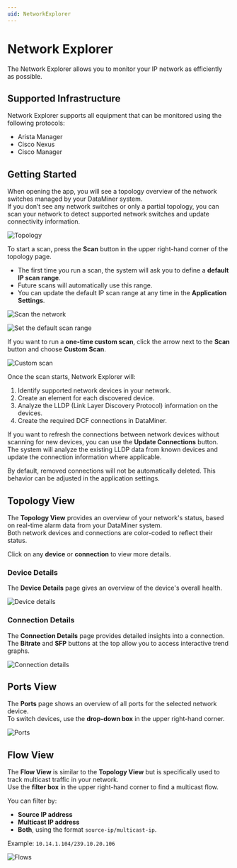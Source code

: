 ```yaml
---
uid: NetworkExplorer
---
```


# Network Explorer

The Network Explorer allows you to monitor your IP network as efficiently as possible.

## Supported Infrastructure

Network Explorer supports all equipment that can be monitored using the following protocols:

- Arista Manager  
- Cisco Nexus  
- Cisco Manager  

## Getting Started

When opening the app, you will see a topology overview of the network switches managed by your DataMiner system.  
If you don’t see any network switches or only a partial topology, you can scan your network to detect supported network switches and update connectivity information.

![Topology](~/images/NS_manual_topology.png)

To start a scan, press the **Scan** button in the upper right-hand corner of the topology page.  

- The first time you run a scan, the system will ask you to define a **default IP scan range**.  
- Future scans will automatically use this range.  
- You can update the default IP scan range at any time in the **Application Settings**.  

![Scan the network](~/images/NS_manual_scan-network.png)

![Set the default scan range](~/images/NS_manual_default-scan-range.png)

If you want to run a **one-time custom scan**, click the arrow next to the **Scan** button and choose **Custom Scan**.

![Custom scan](~/images/NS_manual_custom-scan.png)

Once the scan starts, Network Explorer will:

1. Identify supported network devices in your network.  
2. Create an element for each discovered device.  
3. Analyze the LLDP (Link Layer Discovery Protocol) information on the devices.  
4. Create the required DCF connections in DataMiner.  

If you want to refresh the connections between network devices without scanning for new devices, you can use the **Update Connections** button.
The system will analyze the existing LLDP data from known devices and update the connection information where applicable.

By default, removed connections will not be automatically deleted. This behavior can be adjusted in the application settings.

## Topology View

The **Topology View** provides an overview of your network's status, based on real-time alarm data from your DataMiner system.  
Both network devices and connections are color-coded to reflect their status.

Click on any **device** or **connection** to view more details.

### Device Details

The **Device Details** page gives an overview of the device's overall health.

![Device details](~/images/NS_manual_device-details.png)

### Connection Details

The **Connection Details** page provides detailed insights into a connection.  
The **Bitrate** and **SFP** buttons at the top allow you to access interactive trend graphs.

![Connection details](~/images/NS_manual_connection-details.png)

## Ports View

The **Ports** page shows an overview of all ports for the selected network device.  
To switch devices, use the **drop-down box** in the upper right-hand corner.

![Ports](~/images/NS_manual_ports.png)

## Flow View

The **Flow View** is similar to the **Topology View** but is specifically used to track multicast traffic in your network.  
Use the **filter box** in the upper right-hand corner to find a multicast flow.

You can filter by:

- **Source IP address**
- **Multicast IP address**
- **Both**, using the format `source-ip/multicast-ip`.  

Example: `10.14.1.104/239.10.20.106`

![Flows](~/images/NS_manual_flows.png)
